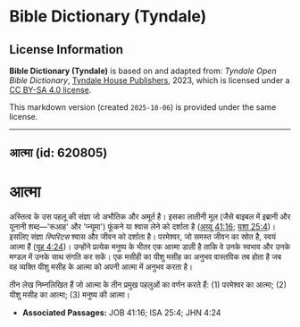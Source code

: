 # Bible Dictionary (Tyndale)

## License Information

**Bible Dictionary (Tyndale)** is based on and adapted from: _Tyndale Open Bible Dictionary_, [Tyndale House Publishers](https://tyndaleopenresources.com/), 2023, which is licensed under a [CC BY-SA 4.0 license](https://creativecommons.org/licenses/by-sa/4.0/legalcode.en).

This markdown version (created `2025-10-06`) is provided under the same license.



--------------------------------

## आत्मा (id: 620805)

आत्मा
=====

अस्तित्व के उस पहलू की संज्ञा जो अभौतिक और अमूर्त है। इसका लातीनी मूल (जैसे बाइबल में इब्रानी और यूनानी शब्द—'रूआह' और 'प्न्यूमा') फूंकने या श्वास लेने को दर्शाता है ([अय्यू 41:16](https://ref.ly/Job41:16); [यशा 25:4](https://ref.ly/Isa25:4))। इसलिए संज्ञा *स्पिरिटस* श्वास और जीवन को दर्शाता है। परमेश्वर, जो समस्त जीवन का स्रोत है, स्वयं आत्मा हैं ([यूह 4:24](https://ref.ly/John4:24))। उन्होंने प्रत्येक मनुष्य के भीतर एक आत्मा डाली है ताकि वे उनके स्वभाव और उनके मण्डल में उनके साथ संगति कर सकें। एक मसीही का यीशु मसीह का अनुभव वास्तविक तब होता है जब वह व्यक्ति यीशु मसीह के आत्मा को अपनी आत्मा में अनुभव करता है।

तीन लेख निम्नलिखित हैं जो आत्मा के तीन प्रमुख पहलुओं का वर्णन करते हैं: (1\) परमेश्वर का आत्मा; (2\) यीशु मसीह का आत्मा; (3\) मनुष्य की आत्मा।

* **Associated Passages:** JOB 41:16; ISA 25:4; JHN 4:24

